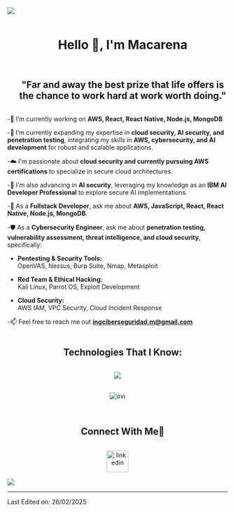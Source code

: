 <!--horizontal divider(gradiant)-->
<img src="https://user-images.githubusercontent.com/73097560/115834477-dbab4500-a447-11eb-908a-139a6edaec5c.gif">

<!--h1 without bottom border-->
<div id="user-content-toc">
  <ul align="center">
    <summary><h1 style="display: inline-block">Hello 👋, I'm Macarena</h1></summary>
  </ul>
</div>


<!--h2 without bottom border-->
<div id="user-content-toc">
  <ul align="center">
    <summary><h2 style="display: inline-block">"Far and away the best prize that life offers is the chance to work hard at work worth doing."</h2></summary>
  </ul>
</div>


-🔭 I’m currently working on **AWS, React, React Native, Node.js, MongoDB**

-🌱 I’m currently expanding my expertise in **cloud security, AI security, and penetration testing**, integrating my skills in **AWS, cybersecurity, and AI development** for robust and scalable applications.

-☁️ I'm passionate about **cloud security and currently pursuing AWS certifications** to specialize in secure cloud architectures.

-🤖 I'm also advancing in **AI security**, leveraging my knowledge as an **IBM AI Developer Professional** to explore secure AI implementations.

-💬 As a **Fullstack Developer**, ask me about **AWS, JavaScript, React, React Native, Node.js, MongoDB**.

-🛡️ As a **Cybersecurity Engineer**, ask me about **penetration testing, vulnerability assessment, threat intelligence, and cloud security**, specifically:

  - **Pentesting & Security Tools:**  
    OpenVAS, Nessus, Burp Suite, Nmap, Metasploit  

  - **Red Team & Ethical Hacking:**  
    Kali Linux, Parrot OS, Exploit Development  

  - **Cloud Security:**  
    AWS IAM, VPC Security, Cloud Incident Response  

-📫 Feel free to reach me out **ingciberseguridad.m@gmail.com**


<!--h1 without bottom border-->
<div id="user-content-toc">
  <ul align="center">
    <summary><h2 style="display: inline-block">Technologies That I Know:</h2></summary>
  </ul>
</div>
<!--tech stack icons-->
<p align="center">
  <a href="https://skillicons.dev">
    <img src="https://skillicons.dev/icons?i=git,aws,gcp,css,bootstrap,react,vite,express,nodejs,postman,mongodb,vercel,mysql,dynamodb,figma,github,html,js,linux,md,nginx,mongodb,nextjs,py,npm,redux,tailwind,ts,vscode,powershell,obsidian,sketchup,unreal,kubernetes,babel,autocad,kali,bash,raspberrypi,java&perline=10" /> 
  </a>
</p>

<br>

<div align="center">
<img src="https://github-readme-stats.vercel.app/api/top-langs?username=mriquelmec&show_icons=true&locale=en&layout=compact&theme=chartreuse-dark" alt="ovi" />
</div>

<br>


<!-- Connect with me -->
<div id="user-content-toc">
  <ul align="center">
    <summary><h2 style="display: inline-block">Connect With Me🤝</h2></summary>
  </ul>
</div>

<!--icons and links-->
<p align="center">
<a href="https://www.linkedin.com/in/mriquelmec/" target="blank"><img align="center" src="https://user-images.githubusercontent.com/88904952/234979284-68c11d7f-1acc-4f0c-ac78-044e1037d7b0.png" alt="linkedin" height="50" width="50" /></a>
 
</p>


<!--horizontal divider(gradiant)-->
<img src="https://user-images.githubusercontent.com/73097560/115834477-dbab4500-a447-11eb-908a-139a6edaec5c.gif">

----------------------------------------------------------------------

Last Edited on: 26/02/2025

